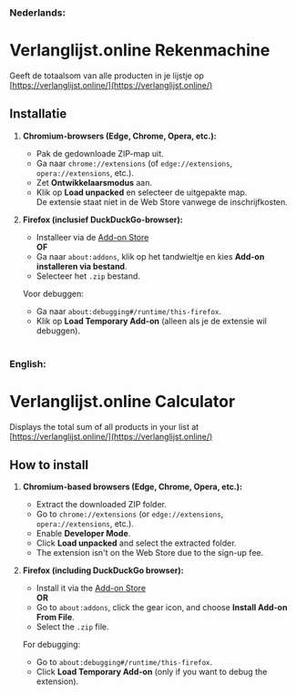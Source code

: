 ### Nederlands:


# Verlanglijst.online Rekenmachine  
Geeft de totaalsom van alle producten in je lijstje op [https://verlanglijst.online/](https://verlanglijst.online/)

## Installatie

1. **Chromium-browsers (Edge, Chrome, Opera, etc.):**  
   - Pak de gedownloade ZIP-map uit.  
   - Ga naar `chrome://extensions` (of `edge://extensions`, `opera://extensions`, etc.).  
   - Zet **Ontwikkelaarsmodus** aan.  
   - Klik op **Load unpacked** en selecteer de uitgepakte map.  
   De extensie staat niet in de Web Store vanwege de inschrijfkosten.

2. **Firefox (inclusief DuckDuckGo-browser):**  
   - Installeer via de [Add-on Store](https://addons.mozilla.org/en-US/firefox/addon/verlanglijst-online-totaalsom/)  
   **OF**  
   - Ga naar `about:addons`, klik op het tandwieltje en kies **Add-on installeren via bestand**.  
   - Selecteer het `.zip` bestand.

   Voor debuggen:  
   - Ga naar `about:debugging#/runtime/this-firefox`.  
   - Klik op **Load Temporary Add-on** (alleen als je de extensie wil debuggen).
<br><br>
### English:

# Verlanglijst.online Calculator  
Displays the total sum of all products in your list at [https://verlanglijst.online/](https://verlanglijst.online/)

## How to install

1. **Chromium-based browsers (Edge, Chrome, Opera, etc.):**  
   - Extract the downloaded ZIP folder.  
   - Go to `chrome://extensions` (or `edge://extensions`, `opera://extensions`, etc.).  
   - Enable **Developer Mode**.  
   - Click **Load unpacked** and select the extracted folder.  
   - The extension isn't on the Web Store due to the sign-up fee.

2. **Firefox (including DuckDuckGo browser):**  
   - Install it via the [Add-on Store](https://addons.mozilla.org/en-US/firefox/addon/verlanglijst-online-totaalsom/)  
   **OR**  
   - Go to `about:addons`, click the gear icon, and choose **Install Add-on From File**.  
   - Select the `.zip` file.

   For debugging:  
   - Go to `about:debugging#/runtime/this-firefox`.  
   - Click **Load Temporary Add-on** (only if you want to debug the extension).
